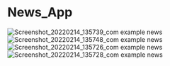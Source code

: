 # News_App
 

![Screenshot_20220214_135739_com example news](https://user-images.githubusercontent.com/83133819/153861649-dea2e717-7b8c-4e81-9449-ed8895d68db6.jpg)
![Screenshot_20220214_135748_com example news](https://user-images.githubusercontent.com/83133819/153861671-9e6d010a-8672-4ca7-96a9-690120bc74d5.jpg)
![Screenshot_20220214_135726_com example news](https://user-images.githubusercontent.com/83133819/153861672-cbda9e10-b392-4573-832b-8569f7d628ed.jpg)
![Screenshot_20220214_135728_com example news](https://user-images.githubusercontent.com/83133819/153861675-0a100257-16e0-44d9-86ce-b5ad83b8b069.jpg)
